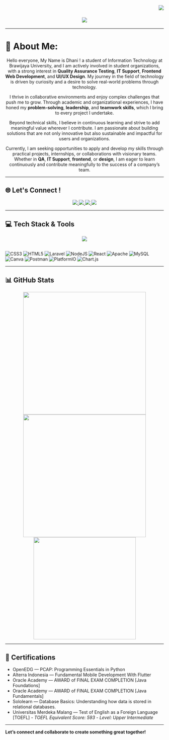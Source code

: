 <img align="right" src="https://visitor-badge.laobi.icu/badge?page_id=Ramadhani-MRaharjo.Ramadhani-MRaharjo" />

<h1 align="center">
  <img src="https://readme-typing-svg.herokuapp.com/?font=Righteous&size=35&color=0000FF&center=true&vCenter=true&width=500&height=70&duration=4500&lines=Hello+👋;+I'am+Ramadhani+Maulana+R!;" />
</h1>

---

# 💫 About Me:

<div align="center">

Hello everyone, My Name is Dhani !
a student of Information Technology at Brawijaya University, and I am actively involved in student organizations, with a strong interest in **Quality Assurance Testing**, **IT Support**, **Frontend Web Development**, and **UI/UX Design**. My journey in the field of technology is driven by curiosity and a desire to solve real-world problems through technology.

I thrive in collaborative environments and enjoy complex challenges that push me to grow. Through academic and organizational experiences, I have honed my **problem-solving**, **leadership**, and **teamwork skills**, which I bring to every project I undertake.

Beyond technical skills, I believe in continuous learning and strive to add meaningful value wherever I contribute. I am passionate about building solutions that are not only innovative but also sustainable and impactful for users and organizations. 

Currently, I am seeking opportunities to apply and develop my skills through practical projects, internships, or collaborations with visionary teams. Whether in **QA**, **IT Support**, **frontend**, or **design**, I am eager to learn continuously and contribute meaningfully to the success of a company’s team. 

</div>

---

## 🌐 Let's Connect !
<div align="center">
  <a href="mailto:rmadhani.mr@gmail.com">
    <img src="https://img.shields.io/badge/Gmail-333333?style=for-the-badge&logo=gmail&logoColor=red" />
  </a>
  <a href="https://linkedin.com/in/ramadhanimr" target="_blank">
    <img src="https://img.shields.io/badge/LinkedIn-0077B5?style=for-the-badge&logo=linkedin&logoColor=white" />
  </a>
  <a href="https://github.com/Ramadhani-MRaharjo" target="_blank">
    <img src="https://img.shields.io/badge/GitHub-000000?style=for-the-badge&logo=github&logoColor=white" />
  </a>
  <a href="https://portofolio-ramadhanimr.vercel.app/" target="_blank">
    <img src="https://img.shields.io/badge/Portfolio-FF5722?style=for-the-badge&logo=todoist&logoColor=white" />
  </a>
</div>

---

## 💻 Tech Stack & Tools

<div align="center">
  <img src="https://skillicons.dev/icons?i=javascript,vercel,php,bootstrap,tailwindcss,python,github,vscode,figma,arduino" />
  <br><br>
</div>

![CSS3](https://img.shields.io/badge/css3-%231572B6.svg?style=for-the-badge&logo=css3&logoColor=white) ![HTML5](https://img.shields.io/badge/html5-%23E34F26.svg?style=for-the-badge&logo=html5&logoColor=white) ![Laravel](https://img.shields.io/badge/laravel-%23FF2D20.svg?style=for-the-badge&logo=laravel&logoColor=white) ![NodeJS](https://img.shields.io/badge/node.js-6DA55F?style=for-the-badge&logo=node.js&logoColor=white) ![React](https://img.shields.io/badge/react-%2320232a.svg?style=for-the-badge&logo=react&logoColor=%2361DAFB) ![Apache](https://img.shields.io/badge/apache-%23D42029.svg?style=for-the-badge&logo=apache&logoColor=white) ![MySQL](https://img.shields.io/badge/mysql-4479A1.svg?style=for-the-badge&logo=mysql&logoColor=white) ![Canva](https://img.shields.io/badge/Canva-%2300C4CC.svg?style=for-the-badge&logo=Canva&logoColor=white) ![Postman](https://img.shields.io/badge/Postman-FF6C37?style=for-the-badge&logo=postman&logoColor=white) ![PlatformIO](https://img.shields.io/badge/PlatformIO-%23222.svg?style=for-the-badge&logo=platformio&logoColor=%23f5822a) ![Chart.js](https://img.shields.io/badge/chart.js-F5788D.svg?style=for-the-badge&logo=chart.js&logoColor=white)

---

## 📊 GitHub Stats

<div align="center">
  <img width=390 src="https://github-readme-streak-stats-salesp07.vercel.app/?user=Ramadhani-MRaharjo&count_private=true&theme=radical&border_radius=10" />
  <img width=390 src="https://github-readme-stats.vercel.app/api?username=Ramadhani-MRaharjo&show_icons=true&count_private=true&theme=radical&border_radius=10" />
  <br/>
  <img width=325 src="https://github-readme-stats.vercel.app/api/top-langs/?username=Ramadhani-MRaharjo&layout=compact&langs_count=8&theme=radical&border_radius=10" />
</div>

---

## 📜 Certifications

- OpenEDG — PCAP: Programming Essentials in Python
- Alterra Indonesia —  Fundamental Mobile Development With Flutter
- Oracle Academy — AWARD of FINAL EXAM COMPLETION [Java Foundations]
- Oracle Academy —  AWARD of FINAL EXAM COMPLETION [Java Fundamentals]
- Sololearn —  Database Basics: Understanding how data is stored in relational databases.
- Universitas Merdeka Malang —  Test of English as a Foreign Language [TOEFL]
*- TOEFL Equivalent Score: 593*
*- Level: Upper Intermediate*

---

 **Let’s connect and collaborate to create something great together!**
